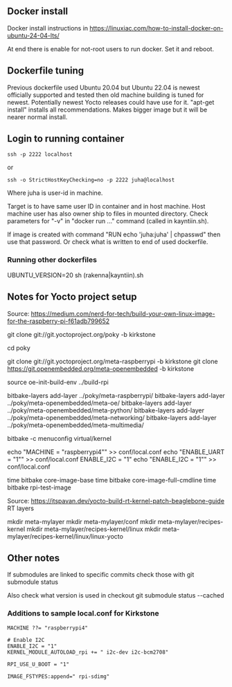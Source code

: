 
## Docker install
Docker install instructions in https://linuxiac.com/how-to-install-docker-on-ubuntu-24-04-lts/

At end there is enable for not-root users to run docker. Set it and reboot.

## Dockerfile tuning
Previous dockerfile used Ubuntu 20.04 but Ubuntu 22.04 is newest officially supported and tested then
old machine building is tuned for newest. Potentially newest Yocto releases could have use for it.
"apt-get install" installs all recommendations. Makes bigger image but it will be nearer normal install.

## Login to running container
```
ssh -p 2222 localhost
```
or
```
ssh -o StrictHostKeyChecking=no -p 2222 juha@localhost
```
Where juha is user-id in machine. 

Target is to have same user ID in container and in host machine. Host machine user has also owner ship to files in mounted directory. Check parameters for "-v" in "docker run ..." command (called in kayntiin.sh).

If image is created with command "RUN echo 'juha:juha' | chpasswd" then use that password. Or check what is written to end of used dockerfile.

### Running other dockerfiles
UBUNTU_VERSION=20 sh (rakenna|kayntiin).sh

## Notes for Yocto project setup

Source: https://medium.com/nerd-for-tech/build-your-own-linux-image-for-the-raspberry-pi-f61adb799652

git clone git://git.yoctoproject.org/poky -b kirkstone

cd poky

git clone git://git.yoctoproject.org/meta-raspberrypi -b kirkstone
git clone https://git.openembedded.org/meta-openembedded -b kirkstone

source oe-init-build-env ../build-rpi

bitbake-layers add-layer ../poky/meta-raspberrypi/
bitbake-layers add-layer ../poky/meta-openembedded/meta-oe/
bitbake-layers add-layer ../poky/meta-openembedded/meta-python/
bitbake-layers add-layer ../poky/meta-openembedded/meta-networking/
bitbake-layers add-layer ../poky/meta-openembedded/meta-multimedia/

 bitbake -c menuconfig virtual/kernel

echo "MACHINE = \"raspberrypi4\"" >> conf/local.conf
echo "ENABLE_UART = \"1\"" >> conf/local.conf
ENABLE_I2C = "1"
echo "ENABLE_I2C = \"1\"" >> conf/local.conf

time bitbake core-image-base
time bitbake core-image-full-cmdline
time bitbake rpi-test-image

Source: https://itspavan.dev/yocto-build-rt-kernel-patch-beaglebone-guide
 RT layers

mkdir meta-mylayer
mkdir meta-mylayer/conf
mkdir meta-mylayer/recipes-kernel
mkdir meta-mylayer/recipes-kernel/linux
mkdir meta-mylayer/recipes-kernel/linux/linux-yocto

## Other notes
If submodules are linked to specific commits check those with
git submodule status

Also check what version is used in checkout
git submodule status --cached


### Additions to sample local.conf for Kirkstone
```
MACHINE ??= "raspberrypi4"

# Enable I2C
ENABLE_I2C = "1"
KERNEL_MODULE_AUTOLOAD_rpi += " i2c-dev i2c-bcm2708"

RPI_USE_U_BOOT = "1" 

IMAGE_FSTYPES:append=" rpi-sdimg"
```

